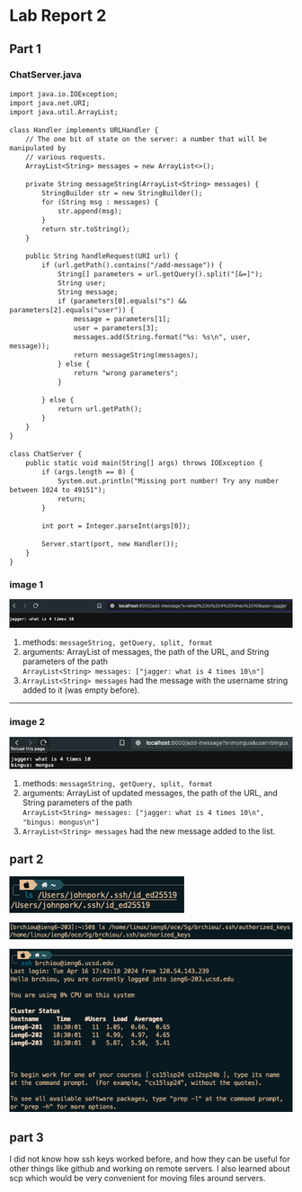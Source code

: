 # Lab Report 2

## Part 1

### ChatServer.java

```
import java.io.IOException;
import java.net.URI;
import java.util.ArrayList;

class Handler implements URLHandler {
    // The one bit of state on the server: a number that will be manipulated by
    // various requests.
    ArrayList<String> messages = new ArrayList<>();

    private String messageString(ArrayList<String> messages) {
        StringBuilder str = new StringBuilder();
        for (String msg : messages) {
            str.append(msg);
        }
        return str.toString();
    }

    public String handleRequest(URI url) {
        if (url.getPath().contains("/add-message")) {
            String[] parameters = url.getQuery().split("[&=]");
            String user;
            String message;
            if (parameters[0].equals("s") && parameters[2].equals("user")) {
                message = parameters[1];
                user = parameters[3];
                messages.add(String.format("%s: %s\n", user, message));
                return messageString(messages);
            } else {
                return "wrong parameters";
            }

        } else {
            return url.getPath();
        }
    }
}

class ChatServer {
    public static void main(String[] args) throws IOException {
        if (args.length == 0) {
            System.out.println("Missing port number! Try any number between 1024 to 49151");
            return;
        }

        int port = Integer.parseInt(args[0]);

        Server.start(port, new Handler());
    }
}

```

### image 1

![](img1.png)

1. methods: `messageString, getQuery, split, format`
2. arguments: ArrayList of messages, the path of the URL, and String parameters of the path\
   `ArrayList<String> messages: ["jagger: what is 4 times 10\n"]`
3. `ArrayList<String> messages` had the message with the username string added to it (was empty before).

---

### image 2

![](img2.png)

1. methods: `messageString, getQuery, split, format`
2. arguments: ArrayList of updated messages, the path of the URL, and String parameters of the path\
   `ArrayList<String> messages: ["jagger: what is 4 times 10\n", "bingus: mongus\n"]`
3. `ArrayList<String> messages` had the new message added to the list.

## part 2

![](img3.png)

![](img4.png)

![](img5.png)

## part 3

I did not know how ssh keys worked before, and how they can be useful for other things like github and working on remote servers. I also learned about scp which would be very convenient for moving files around servers.
